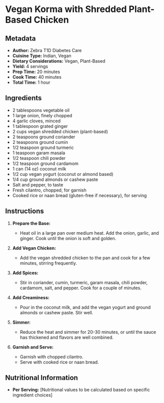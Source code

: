 # Vegan Korma with Shredded Plant-Based Chicken

## Metadata
- **Author:** Zebra T1D Diabetes Care
- **Cuisine Type:** Indian, Vegan
- **Dietary Considerations:** Vegan, Plant-Based
- **Yield:** 4 servings
- **Prep Time:** 20 minutes
- **Cook Time:** 40 minutes
- **Total Time:** 1 hour

## Ingredients

- 2 tablespoons vegetable oil
- 1 large onion, finely chopped
- 4 garlic cloves, minced
- 1 tablespoon grated ginger
- 2 cups vegan shredded chicken (plant-based)
- 2 teaspoons ground coriander
- 2 teaspoons ground cumin
- 1/2 teaspoon ground turmeric
- 1 teaspoon garam masala
- 1/2 teaspoon chili powder
- 1/2 teaspoon ground cardamom
- 1 can (14 oz) coconut milk
- 1/2 cup vegan yogurt (coconut or almond based)
- 1/4 cup ground almonds or cashew paste
- Salt and pepper, to taste
- Fresh cilantro, chopped, for garnish
- Cooked rice or naan bread (gluten-free if necessary), for serving

## Instructions

1. **Prepare the Base:**
   - Heat oil in a large pan over medium heat. Add the onion, garlic, and ginger. Cook until the onion is soft and golden.

2. **Add Vegan Chicken:**
   - Add the vegan shredded chicken to the pan and cook for a few minutes, stirring frequently.

3. **Add Spices:**
   - Stir in coriander, cumin, turmeric, garam masala, chili powder, cardamom, salt, and pepper. Cook for a couple of minutes.

4. **Add Creaminess:**
   - Pour in the coconut milk, and add the vegan yogurt and ground almonds or cashew paste. Stir well.

5. **Simmer:**
   - Reduce the heat and simmer for 20-30 minutes, or until the sauce has thickened and flavors are well combined.

6. **Garnish and Serve:**
   - Garnish with chopped cilantro.
   - Serve with cooked rice or naan bread.

## Nutritional Information
- **Per Serving:** [Nutritional values to be calculated based on specific ingredient choices]
